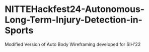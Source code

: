 # NITTEHackfest24-Autonomous-Long-Term-Injury-Detection-in-Sports
Modified Version of Auto Body Wireframing developed for SIH'22
